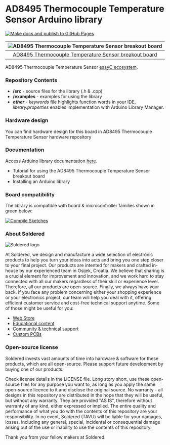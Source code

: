 # AD8495 Thermocouple Temperature Sensor Arduino library

[![Make docs and publish to GitHub Pages](https://github.com/e-radionicacom/Soldered-AD8495-Thermocouple-Temperature-Arduino-Library/actions/workflows/make_docs.yml/badge.svg?branch=dev)](https://github.com/e-radionicacom/Soldered-AD8495-Thermocouple-Temperature-Arduino-Library/actions/workflows/make_docs.yml)

| ![AD8495 Thermocouple Temperature Sensor breakout board](https://upload.wikimedia.org/wikipedia/commons/8/8f/Example_image.svg) |
| :---------------------------------------------------------------------------------------------: |
| [AD8495 Thermocouple Temperature Sensor breakout board](https://www.solde.red/333099)                                                            |

AD8495 Thermocouple Temperature Sensor [easyC ecosystem](https://www.soldered.com/easyC). 

### Repository Contents
- **/src** - source files for the library (.h & .cpp)
- **/examples** - examples for using the library
- ***other*** - *keywords* file highlights function words in your IDE, *library.properties* enables implementation with Arduino Library Manager.

### Hardware design
You can find hardware design for this board in AD8495 Thermocouple Temperature Sensor hardware repository

### Documentation

Access Arduino library documentation [here](https://e-radionicacom.github.io/Soldered-AD8495-Thermocouple-Temperature-Arduino-Library/).

- Tutorial for using the AD8495 Thermocouple Temperature Sensor breakout board
- Installing an Arduino library

### Board compatibility

The library is compatible with board & microcontroller families shown in green below: 

[![Compile Sketches](http://github-actions.40ants.com/e-radionicacom/Soldered-AD8495-Thermocouple-Temperature-Arduino-Library/matrix.svg?branch=dev&only=Compile%20Sketches)](https://github.com/e-radionicacom/Soldered-AD8495-Thermocouple-Temperature-Arduino-Library/actions/workflows/compile_test.yml)

### About Soldered
![Soldered logo](https://raw.githubusercontent.com/e-radionicacom/Soldered-AD8495-Thermocouple-Temperature-Arduino-Library/dev/extras/Logo%20horizontal-2.svg)

At Soldered, we design and manufacture a wide selection of electronic products to help you turn your ideas into acts and bring you one step closer to your final project. Our products are intented for makers and crafted in-house by our experienced team in Osijek, Croatia. We believe that sharing is a crucial element for improvement and innovation, and we work hard to stay connected with all our makers regardless of their skill or experience level. Therefore, all our products are open-source. Finally, we always have your back. If you face any problem concerning either your shopping experience or your electronics project, our team will help you deal with it, offering efficient customer service and cost-free technical support anytime. Some of those might be useful for you:

- [Web Store](https://www.soldered.com)
- [Educational content](https://learn.soldered.com)
- [Community & technical support](https://community.soldered.com)
- [Custom PCBs](https://pcb.soldered.com)

### Open-source license
Soldered invests vast amounts of time into hardware & software for these products, which are all open-source. Please support future development by buying one of our products. 

Check license details in the LICENSE file. Long story short, use these open-source files for any purpose you want to, as long as you apply the same open-source licence to it and disclose the original source. No warranty - all designs in this repository are distributed in the hope that they will be useful, but without any warranty. They are provided "AS IS", therefore without warranty of any kind, either expressed or implied. The entire quality and performance of what you do with the contents of this repository are your responsibility. In no event, Soldered (TAVU) will be liable for your damages, losses, including any general, special, incidental or consequential damage arising out of the use or inability to use the contents of this repository. 

Thank you from your fellow makers at Soldered.

